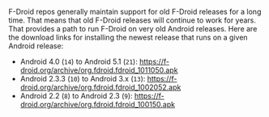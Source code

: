 F-Droid repos generally maintain support for old F-Droid releases for a long time.  That means that old F-Droid releases will continue to work for years.  That provides a path to run F-Droid on very old Android releases.  Here are the download links for installing the newest release that runs on a given Android release:

* Android 4.0 (`14`) to Android 5.1 (`21`): https://f-droid.org/archive/org.fdroid.fdroid_1011050.apk 
* Android 2.3.3 (`10`) to Android 3.x (`13`): https://f-droid.org/archive/org.fdroid.fdroid_1002052.apk 
* Android 2.2 (`8`) to Android 2.3 (`9`): https://f-droid.org/archive/org.fdroid.fdroid_100150.apk